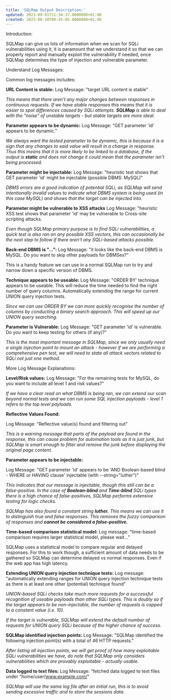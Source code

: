 ```yaml
---
title: 'SQLMap Output Description:'
updated: 2023-09-01T11:34:37.0000000+01:00
created: 2023-08-28T09:45:05.0000000+01:00
---
```


Introduction:

SQLMap can give us lots of information when we scan for SQLi vulnerabilities using it, it is paramount that we understand it so that we can properly report and manually exploit the vulnerability if needed, once SQLMap determines the type of injection and vulnerable parameter.

Understand Log Messages:

Common log messages includes:

**URL Content is stable:**
Log Message: "target URL content is stable"

*This means that there aren't any major changes between responses in continuous requests. If we have stable responses this means that it is easier to spot differences caused by SQLi attempts. **SQLMap** is able to deal with the "noise" of unstable targets - but stable targets are more ideal.*

**Parameter appears to be dynamic:**
Log Message: "GET parameter 'id' appears to be dynamic."

*We always want the tested parameter to be dynamic, this is because it is a sign that any changes to said value will result in a change in response. Thus this means that it is more likely to be linked to a database, if the output is **static** and does not change it could mean that the parameter isn't being processed.*

**Parameter might be injectable:**
Log Message: "heuristic test shows that GET parameter 'id' might be injectable (possible DBMS: MySQL)"

*DBMS errors are a good indication of potential SQLi, as SQLMap will send intentionally invalid values to indicate what DBMS system is being used (in this case MySQL) and shows that the target can be injected into.*

**Parameter might be vulnerable to XSS attacks**
Log Message: "heuristic XSS test shows that parameter 'id' may be vulnerable to Cross-site scripting attacks.

*Even though SQLMap primary purpose is to find SQLi vulnerabilities, a quick test is also ran on any possible XSS vectors, this can occasionally be the next step to follow if there aren't any SQLi-based attacks possible.*

**Back-end DBMS is "…":**
Log Message: "it looks like the back-end DBMS is MySQL. Do you want to skip other payloads for DBMSes?"

This is a handy feature we can use in a normal SQLMap run to try and narrow down a specific version of DBMS.

**Technique appears to be useable:**
Log Message: "ORDER BY' technique appears to be useable. This will reduce the time needed to find the right number of query columns. Automatically extending the range for current UNION query injection tests.

*Since we can use ORDER BY we can more quickly recognise the number of columns by conducting a binary search approach. This will speed up our UNION query searching.*

**Parameter is Vulnerable:**
Log Message: "GET parameter 'id' is vulnerable. Do you want to keep testing for others (if any)?"

*This is the most important message in SQLMap, since we only usually need a single injection point to mount an attack - however if we are performing a comprehensive pen test, we will need to state all attack vectors related to SQLi not just one method.*

More Log Message Explanations:

**Level/Risk values:**
Log Message: "For the remaining tests for MySQL, do you want to include all level 1 and risk values?"

*If we have a clear read on what DBMS is being ran, we can extend our scan beyond normal tests and we can run some SQL injection payloads - level 1 refers to the top level payloads.*

**Reflective Values Found:**

Log Message: "Reflective value(s) found and filtering out"

*This is a warning message that parts of the payload are found in the response, this can cause problem for automation tools as it is just junk, but SQLMap is smart enough to filter and remove the junk before displaying the original page content.*

**Parameter appears to be injectable:**

Log Message: "GET parameter 'id' appears to be 'AND Boolean-based blind - WHERE or HAVING clause' injectable (with --string="luther")"

*This indicates that our message is injectable, though this still can be a false-positive. In the case of **Boolean-blind** and **Time-blind** SQLi types there is a high chance of false-positives, SQLMap performs extensive testing for logic checks.*

*SQLMap has also found a constant string **luther.** This means we can use it to distinguish true and false responses. This removes the fuzzy comparison of responses and **cannot be considered a false-positive.***

**Time-based comparison statistical model:**
Log message: "time-based comparison requires larger statistical model, please wait…"

SQLMap uses a statistical model to compare regular and delayed responses. For this to work though, a sufficient amount of data needs to be gathered so SQLMap can determine delayed vs normal responses. Even if the web app has high latency.

**Extending UNION query injection technique tests:**
Log message: "automatically extending ranges for UNION query injection technique tests as there is at least one other (potential) technique found"

*UNION-based SQLi checks take much more requests for a successful recognition of useable payloads than other SQLi types. This is doubly so if the target appears to be non-injectable, the number of requests is capped to a constant value (i.e. 10).*

*If the target is vulnerable, SQLMap will extend the default number of requests for UNION query SQLi because of the higher chance of success.*

**SQLMap identified injection points:**
Log Message: "SQLMap identified the following injection point(s) with a total of 46 HTTP requests."

*After listing all injection points, we will get proof of how many exploitable SQLi vulnerabilities we have, do note that SQLMap only considers vulnerabilities which are provably exploitable - actually usable.*

**Data logged to text files:**
Log Message: "fetched data logged to text files under "home/user/www.example.com/"

*SQLMap will use the same log file after an initial run, this is to avoid sending excessive traffic and to store the sessions data.*
